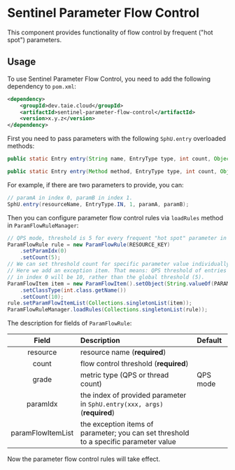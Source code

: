 # Sentinel Parameter Flow Control

This component provides functionality of flow control by frequent ("hot spot") parameters.

## Usage

To use Sentinel Parameter Flow Control, you need to add the following dependency to `pom.xml`:

```xml
<dependency>
    <groupId>dev.taie.cloud</groupId>
    <artifactId>sentinel-parameter-flow-control</artifactId>
    <version>x.y.z</version>
</dependency>
```

First you need to pass parameters with the following `SphU.entry` overloaded methods:

```java
public static Entry entry(String name, EntryType type, int count, Object... args) throws BlockException

public static Entry entry(Method method, EntryType type, int count, Object... args) throws BlockException
```

For example, if there are two parameters to provide, you can:

```java
// paramA in index 0, paramB in index 1.
SphU.entry(resourceName, EntryType.IN, 1, paramA, paramB);
```

Then you can configure parameter flow control rules via `loadRules` method in `ParamFlowRuleManager`:

```java
// QPS mode, threshold is 5 for every frequent "hot spot" parameter in index 0 (the first arg).
ParamFlowRule rule = new ParamFlowRule(RESOURCE_KEY)
    .setParamIdx(0)
    .setCount(5);
// We can set threshold count for specific parameter value individually.
// Here we add an exception item. That means: QPS threshold of entries with parameter `PARAM_B` (type: int)
// in index 0 will be 10, rather than the global threshold (5).
ParamFlowItem item = new ParamFlowItem().setObject(String.valueOf(PARAM_B))
    .setClassType(int.class.getName())
    .setCount(10);
rule.setParamFlowItemList(Collections.singletonList(item));
ParamFlowRuleManager.loadRules(Collections.singletonList(rule));
```

The description for fields of `ParamFlowRule`:

| Field | Description | Default |
| :----: | :----| :----|
| resource| resource name (**required**) ||
| count | flow control threshold (**required**) ||
| grade | metric type (QPS or thread count) | QPS mode |
| paramIdx | the index of provided parameter in `SphU.entry(xxx, args)` (**required**) ||
| paramFlowItemList | the exception items of parameter; you can set threshold to a specific parameter value ||

Now the parameter flow control rules will take effect.
